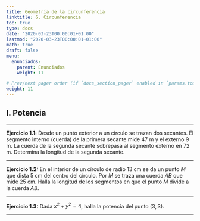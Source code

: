 ```yaml
---
title: Geometría de la circunferencia
linktitle: G. Circunferencia
toc: true
type: docs
date: "2020-03-23T00:00:01+01:00"
lastmod: "2020-03-23T00:00:01+01:00"
math: true
draft: false
menu:
  enunciados:
    parent: Enunciados
    weight: 11

# Prev/next pager order (if `docs_section_pager` enabled in `params.toml`)
weight: 11
---
```


## I. Potencia

---

**Ejercicio 1.1:** Desde un punto exterior a un círculo se trazan dos secantes. El segmento interno (cuerda) de la primera secante mide $47$ m y el externo $9$ m. La cuerda de la segunda secante sobrepasa al segmento externo en $72$ m. Determina la longitud de la segunda secante.

---

**Ejercicio 1.2:** En el interior de un círculo de radio $13$ cm se da un punto $M$ que dista $5$ cm del centro del círculo. Por $M$ se traza una cuerda $AB$ que mide $25$ cm. Halla la longitud de los segmentos en que el punto $M$ divide a la cuerda $AB$.

---

**Ejercicio 1.3:** Dada $x^2 + y^2 = 4$, halla la potencia del punto $(3, 3)$.

---

